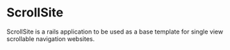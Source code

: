 # ScrollSite

ScrollSite is a rails application to be used as a base template for
single view scrollable navigation websites.
